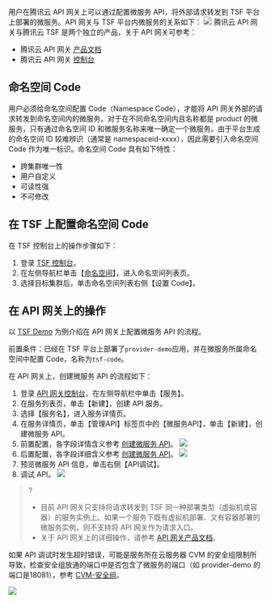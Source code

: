 用户在腾讯云 API 网关上可以通过配置微服务 API，将外部请求转发到 TSF 平台上部署的微服务。API 网关与 TSF 平台内微服务的关系如下：
![](https://main.qcloudimg.com/raw/efc43843783e9bd53afde3497abe14b1.png)
腾讯云 API 网关与腾讯云 TSF 是两个独立的产品，关于 API 网关可参考：

- 腾讯云 API 网关 [产品文档](https://cloud.tencent.com/document/product/628)
- 腾讯云 API 网关 [控制台](https://console.cloud.tencent.com/apigateway)



## 命名空间 Code

用户必须给命名空间配置 Code（Namespace Code），才能将 API 网关外部的请求转发到命名空间内的微服务。对于在不同命名空间内且名称都是 product 的微服务，只有通过命名空间 ID 和微服务名称来唯一确定一个微服务。由于平台生成的命名空间 ID 较难辨识（通常是 namespaceid-xxxx），因此需要引入命名空间 Code 作为唯一标识。命名空间 Code 具有如下特性：

- 跨集群唯一性
- 用户自定义
- 可读性强
- 不可修改



## 在 TSF 上配置命名空间 Code

在 TSF 控制台上的操作步骤如下：

1. 登录 [TSF 控制台](https://console.cloud.tencent.com/tsf)。
2. 在左侧导航栏单击【[命名空间](https://console.cloud.tencent.com/tsf/namespace)】，进入命名空间列表页。
3. 选择目标集群后，单击命名空间列表右侧【设置 Code】。


## 在 API 网关上的操作

以 [TSF Demo](https://cloud.tencent.com/document/product/649/20231) 为例介绍在 API 网关上配置微服务 API 的流程。

前置条件：已经在 TSF 平台上部署了`provider-demo`应用，并在微服务所属命名空间中配置 Code，名称为`tsf-code`。

在 API 网关上，创建微服务 API 的流程如下：
1. 登录 [API 网关控制台](https://console.cloud.tencent.com/apigateway/index)，在左侧导航栏中单击【服务】。
2. 在服务列表页，单击【新建】，创建 API 服务。
3. 选择【服务名】，进入服务详情页。
4. 在服务详情页，单击【管理API】标签页中的【微服务API】，单击【新建】，创建微服务 API。
5. 前置配置，各字段详情含义参考 [创建微服务 API](https://cloud.tencent.com/document/product/628/17561)。
![](https://main.qcloudimg.com/raw/502249689f131ebc8c23aa001d0c626d.png)
6. 后置配置，各字段详细含义参考 [创建微服务 API](https://cloud.tencent.com/document/product/628/17561)。
![](https://main.qcloudimg.com/raw/edf10a3eb00cc9742d07327f3881099d.png)
7. 预览微服务 API 信息，单击右侧【API调试】。
8. 调试 API。
![](https://main.qcloudimg.com/raw/e5729bb36b9d1a592cc4c67c4dfd9118.png)

>? 
>- 目前 API 网关只支持将请求转发到 TSF 同一种部署类型（虚拟机或容器）的服务实例上。如果一个服务下既有虚拟机部署、又有容器部署的微服务实例，则不支持将 API 网关作为请求入口。
>- 关于 API 网关上的详细操作，请参考 [API 网关产品文档](https://cloud.tencent.com/document/product/628)。

如果 API 调试时发生超时错误，可能是服务所在云服务器 CVM 的安全组限制所导致，检查安全组放通的端口中是否包含了微服务的端口（如 provider-demo 的端口是18081），参考 [CVM-安全组](https://cloud.tencent.com/document/product/213/12452)。

![](https://main.qcloudimg.com/raw/532e8bd715689a93b7ec90f24c9fc402.png)

